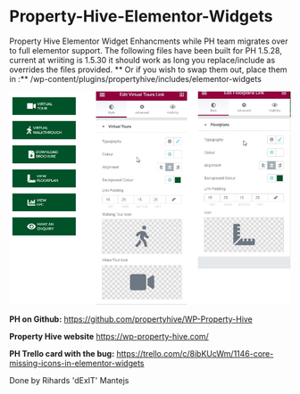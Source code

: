 # Property-Hive-Elementor-Widgets

Property Hive Elementor Widget Enhancments while PH team migrates over to full elementor support.
The following files have been built for PH 1.5.28, current at wriiting is 1.5.30 it should work as long you replace/include as overrides the files provided.
**
Or if you wish to swap them out, place them in :** /wp-content/plugins/propertyhive/includes/elementor-widgets

 ![All Modules](/allPHmoduleShow.jpg)


**PH on Github:**
https://github.com/propertyhive/WP-Property-Hive

**Property Hive website**
https://wp-property-hive.com/

**PH Trello card with the bug:**
https://trello.com/c/8ibKUcWm/1146-core-missing-icons-in-elementor-widgets

Done by Rihards 'dExIT' Mantejs 
